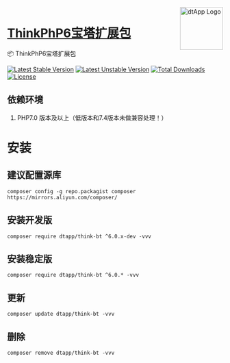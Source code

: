 <img align="right" width="100" src="https://cdn.oss.liguangchun.cn/04/999e9f2f06d396968eacc10ce9bc8a.png" alt="dtApp Logo"/>

<h1 align="left"><a href="https://www.dtapp.net/">ThinkPhP6宝塔扩展包</a></h1>

📦 ThinkPhP6宝塔扩展包

[![Latest Stable Version](https://poser.pugx.org/dtapp/think-bt/v/stable)](https://packagist.org/packages/dtapp/think-bt) 
[![Latest Unstable Version](https://poser.pugx.org/dtapp/think-bt/v/unstable)](https://packagist.org/packages/dtapp/think-bt) 
[![Total Downloads](https://poser.pugx.org/dtapp/think-bt/downloads)](https://packagist.org/packages/dtapp/think-bt) 
[![License](https://poser.pugx.org/dtapp/think-bt/license)](https://packagist.org/packages/dtapp/think-bt)

## 依赖环境

1. PHP7.0 版本及以上（低版本和7.4版本未做兼容处理！）


# 安装
## 建议配置源库

```text
composer config -g repo.packagist composer https://mirrors.aliyun.com/composer/
```

## 安装开发版

```text
composer require dtapp/think-bt ^6.0.x-dev -vvv
``````
   
## 安装稳定版
   
```text
composer require dtapp/think-bt ^6.0.* -vvv
```

## 更新

```text
composer update dtapp/think-bt -vvv
```

## 删除

```text
composer remove dtapp/think-bt -vvv
```
